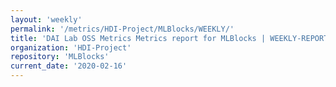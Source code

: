 ```yaml
---
layout: 'weekly'
permalink: '/metrics/HDI-Project/MLBlocks/WEEKLY/'
title: 'DAI Lab OSS Metrics Metrics report for MLBlocks | WEEKLY-REPORT-2020-02-16'
organization: 'HDI-Project'
repository: 'MLBlocks'
current_date: '2020-02-16'
---
```


